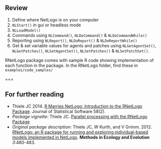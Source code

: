 ---
---

## Review

1. Define where NetLogo is on your computer
2. `NLStart()` in gui or headless mode
3. `NLLoadModel()`
4. Commands using `NLCommand()`, `NLDoCommand()` & `NLDoCommandWhile()`
5. Reporting using `NLReport()`, `NLDoReport()` & `NLDoReportWhile()`
6. Get & set variable values for agents and patches using `NLGetAgentSet()`, `NLGetPatches()`, `NLSetAgentSet()`, `NLSetPatches()` & `NLSetPatchSet()`.

RNetLogo package comes with sample R code showing implementation of each function in the package. In the RNetLogo folder, find these in `examples/code_samples/`

===

## For further reading

* Thiele JC 2014. [R Marries NetLogo: Introduction to the RNetLogo Package](https://www.jstatsoft.org/article/view/v058i02). Journal of Statistical Software 58(2).
* *Package vignette*: Thiele JC. [Parallel processing with the RNetLogo Package](https://cran.r-project.org/web/packages/RNetLogo/vignettes/parallelProcessing.pdf)
* *Original package description*: Thiele JC, W Kurth, and V Grimm. 2012. [RNetLogo: an R package for running and exploring individual-based models implemented in NetLogo](http://onlinelibrary.wiley.com/doi/10.1111/j.2041-210X.2011.00180.x/abstract). **Methods in Ecology and Evolution** *3*:480-483.
